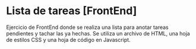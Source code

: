 # Lista de tareas [FrontEnd]

Ejercicio de FrontEnd donde se realiza una lista para anotar tareas pendientes y tachar las ya hechas. Se utiliza un archivo de HTML, una hoja de estilos CSS y una hoja de código en Javascript.

